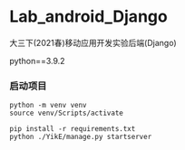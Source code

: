 # Lab_android_Django
大三下(2021春)移动应用开发实验后端(Django)

python==3.9.2

### 启动项目
```
python -m venv venv
source venv/Scripts/activate

pip install -r requirements.txt
python ./YikE/manage.py startserver

```
